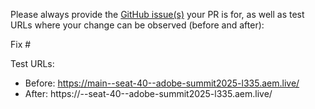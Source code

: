 Please always provide the [GitHub issue(s)](../issues) your PR is for, as well as test URLs where your change can be observed (before and after):

Fix #<gh-issue-id>

Test URLs:
- Before: https://main--seat-40--adobe-summit2025-l335.aem.live/
- After: https://<branch>--seat-40--adobe-summit2025-l335.aem.live/
